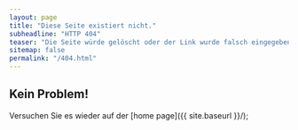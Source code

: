 ```yaml
---
layout: page
title: "Diese Seite existiert nicht."
subheadline: "HTTP 404"
teaser: "Die Seite würde gelöscht oder der Link wurde falsch eingegeben."
sitemap: false
permalink: "/404.html"
---
```

## Kein Problem!

Versuchen Sie es wieder auf der [home page]({{ site.baseurl }}/);
